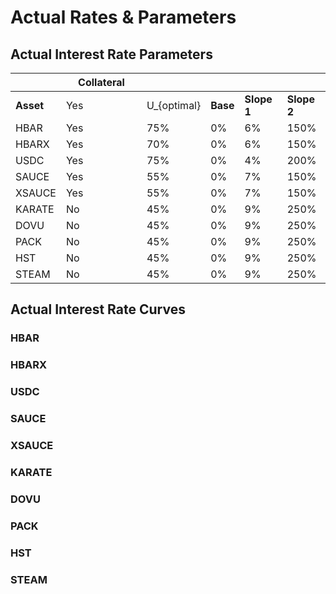 # Actual Rates & Parameters

## Actual Interest Rate Parameters <a href="#variable-interest-rate-model-parameters" id="variable-interest-rate-model-parameters"></a>

<table data-header-hidden><thead><tr><th></th><th width="113">Collateral</th><th></th><th></th><th></th><th></th></tr></thead><tbody><tr><td><strong>Asset</strong></td><td>Yes</td><td><span class="math">U_{optimal}</span></td><td><strong>Base</strong></td><td><strong>Slope 1</strong></td><td><strong>Slope 2</strong></td></tr><tr><td>HBAR</td><td>Yes</td><td>75%</td><td>0%</td><td>6%</td><td>150%</td></tr><tr><td>HBARX</td><td>Yes</td><td>70%</td><td>0%</td><td>6%</td><td>150%</td></tr><tr><td>USDC</td><td>Yes</td><td>75%</td><td>0%</td><td>4%</td><td>200%</td></tr><tr><td>SAUCE</td><td>Yes</td><td>55%</td><td>0%</td><td>7%</td><td>150%</td></tr><tr><td>XSAUCE</td><td>Yes</td><td>55%</td><td>0%</td><td>7%</td><td>150%</td></tr><tr><td>KARATE</td><td>No</td><td>45%</td><td>0%</td><td>9%</td><td>250%</td></tr><tr><td>DOVU</td><td>No</td><td>45%</td><td>0%</td><td>9%</td><td>250%</td></tr><tr><td>PACK</td><td>No</td><td>45%</td><td>0%</td><td>9%</td><td>250%</td></tr><tr><td>HST</td><td>No</td><td>45%</td><td>0%</td><td>9%</td><td>250%</td></tr><tr><td>STEAM</td><td>No</td><td>45%</td><td>0%</td><td>9%</td><td>250%</td></tr></tbody></table>

## Actual Interest Rate Curves <a href="#variable-interest-rate-model-parameters" id="variable-interest-rate-model-parameters"></a>

### HBAR

### HBARX

### USDC

### SAUCE

### XSAUCE

### KARATE

### DOVU

### PACK

### HST

### STEAM
